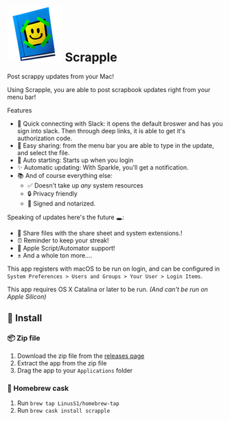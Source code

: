 # ![Scrapple app icon](https://raw.githubusercontent.com/LinusS1/Scrapple/master/Scrapple/Assets.xcassets/AppIcon.appiconset/scrapbook%201%20copy%204.png) Scrapple
Post scrappy updates from your Mac!

Using Scrapple, you are able to post scrapbook updates right from your menu bar!

Features
 - 🔌 Quick connecting with Slack: it opens the default broswer and has you sign into slack. Then through deep links, it is able to get it's authorization code.
 - 🚀 Easy sharing: from the menu bar you are able to type in the update, and select the file.
 - 🧨 Auto starting: Starts up when you login
 - :sparkles: Automatic updating: With Sparkle, you'll get a notification.
 - 📚 And of course everything else:
   - ✅ Doesn't take up _any_ system resources
   - :lock: Privacy friendly
   - :apple: Signed and notarized.

Speaking of updates here's the future 🕳:
 - 🤡 Share files with the share sheet and system extensions.!
 - ⏰ Reminder to keep your streak!
 - 🤖 Apple Script/Automator support!
 - ± And a whole ton more....

This app registers with macOS to be run on login, and can be configured in `System Preferences > Users and Groups > Your User > Login Items`.

This app requires OS X Catalina or later to be run. _(And can't be run on Apple Silicon)_

## 🚀 Install

### 📦 Zip file

1. Download the zip file from the [releases page](https://github.com/LinusS1/Scrapple/releases)
2. Extract the app from the zip file
3. Drag the app to your `Applications` folder

### 🍻 Homebrew cask

1. Run `brew tap LinusS1/homebrew-tap`
2. Run `brew cask install scrapple`
